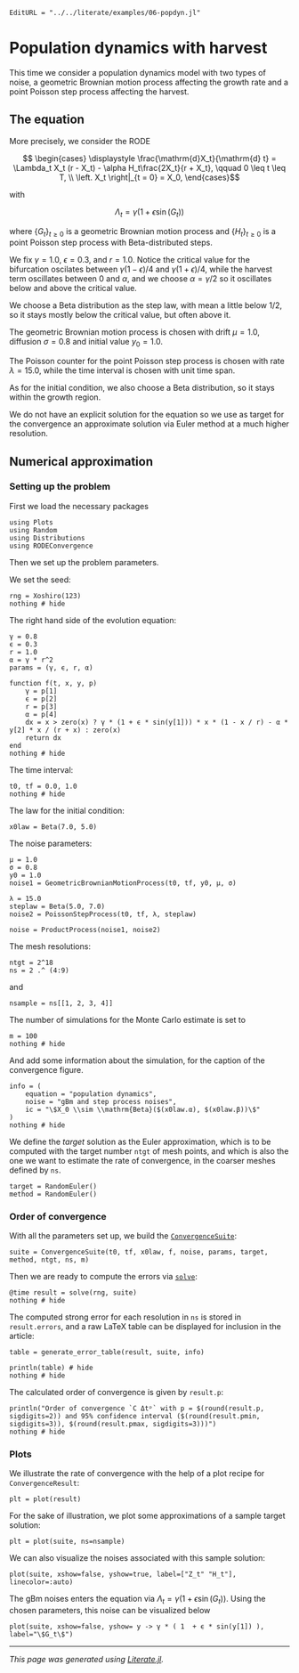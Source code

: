 ```@meta
EditURL = "../../literate/examples/06-popdyn.jl"
```

# Population dynamics with harvest

This time we consider a population dynamics model with two types of noise, a geometric Brownian motion process affecting the growth rate and a point Poisson step process affecting the harvest.

## The equation

More precisely, we consider the RODE
```math
  \begin{cases}
    \displaystyle \frac{\mathrm{d}X_t}{\mathrm{d} t} = \Lambda_t X_t (r - X_t) - \alpha H_t\frac{2X_t}{r + X_t}, \qquad 0 \leq t \leq T, \\
  \left. X_t \right|_{t = 0} = X_0,
  \end{cases}
```
with
```math
  \Lambda_t = \gamma(1 + \epsilon\sin(G_t))
```
where $\{G_t\}_{t\geq 0}$ is a geometric Brownian motion process and $\{H_t\}_{t \geq 0}$ is a point Poisson step process with Beta-distributed steps.

We fix $\gamma = 1.0$, $\epsilon = 0.3$, and $r = 1.0$. Notice the critical value for the bifurcation oscilates between $\gamma (1 - \epsilon) / 4$ and $\gamma (1 + \epsilon) / 4$, while the harvest term oscillates between 0 and $\alpha$, and we choose $\alpha = \gamma / 2$ so it oscillates below and above the critical value.

We choose a Beta distribution as the step law, with mean a little below $1/2$, so it stays mostly below the critical value, but often above it.

The geometric Brownian motion process is chosen with drift $\mu = 1.0$, diffusion $\sigma = 0.8$ and initial value $y_0 = 1.0$.

The Poisson counter for the point Poisson step process is chosen with rate $\lambda = 15.0,$ while the time interval is chosen with unit time span.

As for the initial condition, we also choose a Beta distribution, so it stays within the growth region.

We do not have an explicit solution for the equation so we use as target for the convergence an approximate solution via Euler method at a much higher resolution.

## Numerical approximation

### Setting up the problem

First we load the necessary packages

````@example 06-popdyn
using Plots
using Random
using Distributions
using RODEConvergence
````

Then we set up the problem parameters.

We set the seed:

````@example 06-popdyn
rng = Xoshiro(123)
nothing # hide
````

The right hand side of the evolution equation:

````@example 06-popdyn
γ = 0.8
ϵ = 0.3
r = 1.0
α = γ * r^2
params = (γ, ϵ, r, α)

function f(t, x, y, p)
    γ = p[1]
    ϵ = p[2]
    r = p[3]
    α = p[4]
    dx = x > zero(x) ? γ * (1 + ϵ * sin(y[1])) * x * (1 - x / r) - α * y[2] * x / (r + x) : zero(x)
    return dx
end
nothing # hide
````

The time interval:

````@example 06-popdyn
t0, tf = 0.0, 1.0
nothing # hide
````

The law for the initial condition:

````@example 06-popdyn
x0law = Beta(7.0, 5.0)
````

The noise parameters:

````@example 06-popdyn
μ = 1.0
σ = 0.8
y0 = 1.0
noise1 = GeometricBrownianMotionProcess(t0, tf, y0, μ, σ)

λ = 15.0
steplaw = Beta(5.0, 7.0)
noise2 = PoissonStepProcess(t0, tf, λ, steplaw)

noise = ProductProcess(noise1, noise2)
````

The mesh resolutions:

````@example 06-popdyn
ntgt = 2^18
ns = 2 .^ (4:9)
````

and

````@example 06-popdyn
nsample = ns[[1, 2, 3, 4]]
````

The number of simulations for the Monte Carlo estimate is set to

````@example 06-popdyn
m = 100
nothing # hide
````

And add some information about the simulation, for the caption of the convergence figure.

````@example 06-popdyn
info = (
    equation = "population dynamics",
    noise = "gBm and step process noises",
    ic = "\$X_0 \\sim \\mathrm{Beta}($(x0law.α), $(x0law.β))\$"
)
nothing # hide
````

We define the *target* solution as the Euler approximation, which is to be computed with the target number `ntgt` of mesh points, and which is also the one we want to estimate the rate of convergence, in the coarser meshes defined by `ns`.

````@example 06-popdyn
target = RandomEuler()
method = RandomEuler()
````

### Order of convergence

With all the parameters set up, we build the [`ConvergenceSuite`](@ref):

````@example 06-popdyn
suite = ConvergenceSuite(t0, tf, x0law, f, noise, params, target, method, ntgt, ns, m)
````

Then we are ready to compute the errors via [`solve`](@ref):

````@example 06-popdyn
@time result = solve(rng, suite)
nothing # hide
````

The computed strong error for each resolution in `ns` is stored in `result.errors`, and a raw LaTeX table can be displayed for inclusion in the article:

````@example 06-popdyn
table = generate_error_table(result, suite, info)

println(table) # hide
nothing # hide
````

The calculated order of convergence is given by `result.p`:

````@example 06-popdyn
println("Order of convergence `C Δtᵖ` with p = $(round(result.p, sigdigits=2)) and 95% confidence interval ($(round(result.pmin, sigdigits=3)), $(round(result.pmax, sigdigits=3)))")
nothing # hide
````

### Plots

We illustrate the rate of convergence with the help of a plot recipe for `ConvergenceResult`:

````@example 06-popdyn
plt = plot(result)
````

For the sake of illustration, we plot some approximations of a sample target solution:

````@example 06-popdyn
plt = plot(suite, ns=nsample)
````

We can also visualize the noises associated with this sample solution:

````@example 06-popdyn
plot(suite, xshow=false, yshow=true, label=["Z_t" "H_t"], linecolor=:auto)
````

The gBm noises enters the equation via $\Lambda_t = \gamma(1 + \epsilon\sin(G_t))$. Using the chosen parameters, this noise can be visualized below

````@example 06-popdyn
plot(suite, xshow=false, yshow= y -> γ * ( 1  + ϵ * sin(y[1]) ), label="\$G_t\$")
````

---

*This page was generated using [Literate.jl](https://github.com/fredrikekre/Literate.jl).*

